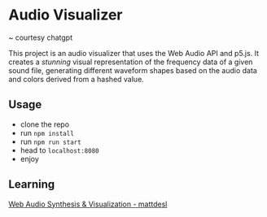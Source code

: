 # Audio Visualizer

~ courtesy chatgpt

This project is an audio visualizer that uses the Web Audio API and p5.js. It creates a *stunning* visual representation of the frequency data of a given sound file, generating different waveform shapes based on the audio data and colors derived from a hashed value.

## Usage

- clone the repo
- run `npm install`
- run `npm run start`
- head to `localhost:8080`
- enjoy

## Learning

[Web Audio Synthesis & Visualization - mattdesl](https://frontendmasters.com/courses/web-audio/)
